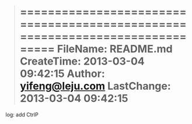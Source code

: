  >=============================================================================
 >     FileName: README.md
 >   CreateTime: 2013-03-04 09:42:15
 >       Author: yifeng@leju.com
 >   LastChange: 2013-03-04 09:42:15
 >=============================================================================


log: add CtrlP
